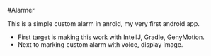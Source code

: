 #Alarmer

This is a simple custom alarm in anroid, my very first android app.

* First target is making this work with IntellJ, Gradle, GenyMotion.
* Next to marking custom alarm with voice, display image.
